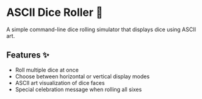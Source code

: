 # ASCII Dice Roller 🎲

A simple command-line dice rolling simulator that displays dice using ASCII art.

## Features ✨

- Roll multiple dice at once
- Choose between horizontal or vertical display modes
- ASCII art visualization of dice faces
- Special celebration message when rolling all sixes